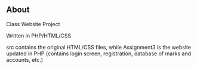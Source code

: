 ## About
Class Website Project

Written in PHP/HTML/CSS

src contains the original HTML/CSS files, while Assignment3 is the website updated in PHP (contains login screen, registration, database of marks and accounts, etc.)
